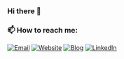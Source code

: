 ### Hi there 👋

### 📫 How to reach me: 
[![Email](https://img.icons8.com/ios-filled/50/000000/email-open.png)](mailto:panived16@gmail.com)
[![Website](https://img.icons8.com/ios-filled/50/000000/domain.png)](https://nivedwho.github.io/)
[![Blog](https://img.icons8.com/ios-filled/50/000000/blog.png)](https://nivedwho.github.io/blog)
[![LinkedIn](https://img.icons8.com/ios-filled/50/000000/linkedin.png)](https://www.linkedin.com/in/nivedpa/)

<!--
**nivedwho/nivedwho** is a ✨ _special_ ✨ repository because its `README.md` (this file) appears on your GitHub profile.

Here are some ideas to get you started:

- 🔭 I’m currently working on ...
- 🌱 I’m currently learning ...
- 👯 I’m looking to collaborate on ...
- 🤔 I’m looking for help with ...
- 💬 Ask me about ...
- 📫 How to reach me: ...
- 😄 Pronouns: ...
- ⚡ Fun fact: ...
-->

